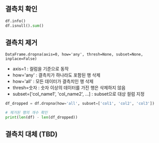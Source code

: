 
## 결측치 확인

```python
df.info()
df.isnull().sum()
```

## 결측치 제거

`DataFrame.dropna(axis=0, how='any', thresh=None, subset=None, inplace=False)`
- axis=1 : 컬럼을 기준으로 동작
- how='any' : 결측치가 하나라도 포함된 행 삭제
- how='all' : 모든 데이터가 결측치인 행 삭제
- thresh=숫자 : 숫자 이상의 데이터를 가진 행은 삭제하지 않음
- subset=['col_name1', 'col_name2', ...] : subset으로 대상 컬럼 지정

```python
df_dropped = df.dropna(how='all', subset=['col1', 'col2', 'col3'])

# 제거된 행의 개수 확인
print(len(df) - len(df_dropped))
```

## 결측치 대체 (TBD)